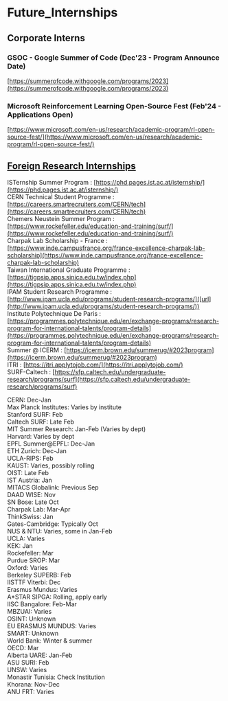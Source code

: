 # Future_Internships

## Corporate Interns
### GSOC - Google Summer of Code (Dec'23 - Program Announce Date)
[https://summerofcode.withgoogle.com/programs/2023](https://summerofcode.withgoogle.com/programs/2023)

### Microsoft Reinforcement Learning Open-Source Fest (Feb'24 - Applications Open)
[https://www.microsoft.com/en-us/research/academic-program/rl-open-source-fest/](https://www.microsoft.com/en-us/research/academic-program/rl-open-source-fest/)

## [Foreign Research Internships](https://www.youtube.com/watch?v=NL57px-6iR8)
ISTernship Summer Program : [https://phd.pages.ist.ac.at/isternship/](https://phd.pages.ist.ac.at/isternship/) 
<br>
CERN Technical Student Programme : [https://careers.smartrecruiters.com/CERN/tech](https://careers.smartrecruiters.com/CERN/tech)
<br>
Chemers Neustein Summer Program : [https://www.rockefeller.edu/education-and-training/surf/](https://www.rockefeller.edu/education-and-training/surf/)
<br>
Charpak Lab Scholarship - France : [https://www.inde.campusfrance.org/france-excellence-charpak-lab-scholarship](https://www.inde.campusfrance.org/france-excellence-charpak-lab-scholarship)
<br>
Taiwan International Graduate Programme : [https://tigpsip.apps.sinica.edu.tw/index.php](https://tigpsip.apps.sinica.edu.tw/index.php)
<br>
IPAM Student Research Programme : [http://www.ipam.ucla.edu/programs/student-research-programs/]([url](http://www.ipam.ucla.edu/programs/student-research-programs/))
<br>
Institute Polytechnique De Paris : [https://programmes.polytechnique.edu/en/exchange-programs/research-program-for-international-talents/program-details](https://programmes.polytechnique.edu/en/exchange-programs/research-program-for-international-talents/program-details)
<br>
Summer @ ICERM : [https://icerm.brown.edu/summerug/#2023program](https://icerm.brown.edu/summerug/#2023program)
<br>
ITRI : [https://itri.applytojob.com/](https://itri.applytojob.com/)
<br>
SURF-Caltech : [https://sfp.caltech.edu/undergraduate-research/programs/surf](https://sfp.caltech.edu/undergraduate-research/programs/surf)

CERN: Dec-Jan <br>
Max Planck Institutes: Varies by institute <br>
Stanford SURF: Feb <br>
Caltech SURF: Late Feb <br>
MIT Summer Research: Jan-Feb (Varies by dept) <br>
Harvard: Varies by dept <br>
EPFL Summer@EPFL: Dec-Jan <br>
ETH Zurich: Dec-Jan <br>
UCLA-RIPS: Feb <br>
KAUST: Varies, possibly rolling <br>
OIST: Late Feb <br>
IST Austria: Jan <br>
MITACS Globalink: Previous Sep <br>
DAAD WISE: Nov <br>
SN Bose: Late Oct <br>
Charpak Lab: Mar-Apr <br>
ThinkSwiss: Jan <br>
Gates-Cambridge: Typically Oct <br>
NUS & NTU: Varies, some in Jan-Feb <br>
UCLA: Varies <br>
KEK: Jan <br>
Rockefeller: Mar <br>
Purdue SROP: Mar <br>
Oxford: Varies <br>
Berkeley SUPERB: Feb <br>
IISTTF Viterbi: Dec <br>
Erasmus Mundus: Varies <br>
A*STAR SIPGA: Rolling, apply early <br>
IISC Bangalore: Feb-Mar <br>
MBZUAI: Varies <br>
OSINT: Unknown <br>
EU ERASMUS MUNDUS: Varies <br>
SMART: Unknown <br>
World Bank: Winter & summer <br>
OECD: Mar <br>
Alberta UARE: Jan-Feb <br>
ASU SURI: Feb <br>
UNSW: Varies <br>
Monastir Tunisia: Check Institution <br>
Khorana: Nov-Dec <br>
ANU FRT: Varies <br>

